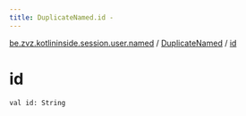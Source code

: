 ```yaml
---
title: DuplicateNamed.id - 
---
```


[be.zvz.kotlininside.session.user.named](../index.html) / [DuplicateNamed](index.html) / [id](./id.html)

# id

`val id: String`
